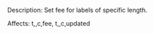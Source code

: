Description: Set fee for labels of specific length.

Affects:
t,<DOMAINID>,c,fee,<INT>
t,<DOMAINID>,c,updated